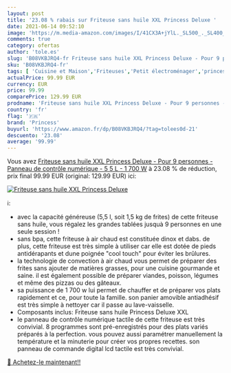 ```yaml
---
layout: post
title: '23.08 % rabais sur Friteuse sans huile XXL Princess Deluxe '
date: 2021-06-14 09:52:10
image: 'https://m.media-amazon.com/images/I/41CX3A+jYlL._SL500_._SL400_.jpg'
comments: true
category: ofertas
author: 'tole.es'
slug: 'B08VKBJRQ4-fr Friteuse sans huile XXL Princess Deluxe - Pour 9 personnes...'
sku: 'B08VKBJRQ4-fr'
tags: [ 'Cuisine et Maison','Friteuses','Petit électroménager','princess', ]
actualPrice: 99.99 EUR
currency: EUR
price: 99.99
comparePrice: 129.99 EUR
prodname: 'Friteuse sans huile XXL Princess Deluxe - Pour 9 personnes - Panneau de contrôle numérique - 5 5 L - 1 700 W'
country: 'fr'
flag: '🇫🇷'
brand: 'Princess'
buyurl: 'https://www.amazon.fr/dp/B08VKBJRQ4/?tag=tolees0d-21'
descuento: '23.08'
average: '99.99'
---
```


Vous avez [Friteuse sans huile XXL Princess Deluxe - Pour 9 personnes - Panneau de contrôle numérique - 5 5 L - 1 700 W](https://www.amazon.fr/dp/B08VKBJRQ4/?tag=tolees0d-21)  à  23.08 % de réduction, prix final  99.99 EUR (original: 129.99 EUR) ici:

[![Friteuse sans huile XXL Princess Deluxe ](https://m.media-amazon.com/images/I/41CX3A+jYlL._SL500_._SL400_.jpg)](https://www.amazon.fr/dp/B08VKBJRQ4/?tag=tolees0d-21)

ℹ️:

- avec la capacité généreuse (5,5 l, soit 1,5 kg de frites) de cette friteuse sans huile, vous régalez les grandes tablées jusquà 9 personnes en une seule session !
- sans bpa, cette friteuse à air chaud est constituée dinox et dabs. de plus, cette friteuse est très simple à utiliser car elle est dotée de pieds antidérapants et dune poignée "cool touch" pour éviter les brûlures.
- la technologie de convection à air chaud vous permet de préparer des frites sans ajouter de matières grasses, pour une cuisine gourmande et saine. il est également possible de préparer viandes, poisson, légumes et même des pizzas ou des gâteaux.
- sa puissance de 1 700 w lui permet de chauffer et de préparer vos plats rapidement et ce, pour toute la famille. son panier amovible antiadhésif est très simple à nettoyer car il passe au lave-vaisselle.
- Composants inclus: Friteuse sans huile Princess Deluxe XXL
- le panneau de contrôle numérique tactile de cette friteuse est très convivial. 8 programmes sont pré-enregistrés pour des plats variés préparés à la perfection. vous pouvez aussi paramétrer manuellement la température et la minuterie pour créer vos propres recettes. son panneau de commande digital lcd tactile est très convivial.

[🛒 Achetez-le maintenant!!](https://www.amazon.fr/dp/B08VKBJRQ4/?tag=tolees0d-21)
